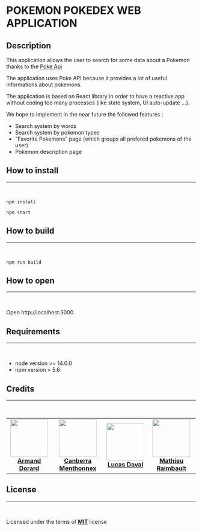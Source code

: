 # POKEMON POKEDEX WEB APPLICATION 

## Description
This application allows the user to search for some data about a Pokemon thanks to the [Poke Api](https://pokeapi.co/)

The application uses Poke API because it provides a lot of useful informations about pokemons. 

The application is based on React library in order to have a reactive app without coding too many processes (like state system, UI auto-update ...).

We hope to implement in the near future the followed features :

- Search system by words
- Search system by pokemon types
- "Favorite Pokemons" page (which groups all prefered pokemons of the user)
- Pokemon description page


## How to install
<hr><br>

```
npm install
```
```
npm start
```

## How to build
<hr><br>

```
npm run build
```

## How to open
<hr><br>

Open http://localhost:3000

## Requirements
<hr><br>

- node version >= 14.0.0
- npm version > 5.6 

## Credits
<hr><br>

<table>
    <tr>
        <td align="center">
            <a href="https://github.com/Ericar974">
                <img src="https://avatars.githubusercontent.com/u/70965684?s=100&v=4" height="100" witdh="100"/><br>
                <b>Armand Dorard</b>
            </a>
        </td>
        <td align="center">
            <a href="https://github.com/CanberraMenthonnex">
                <img src="https://avatars.githubusercontent.com/u/70761366?v=4" height="100" witdh="100"/><br>
                <b>Canberra Menthonnex</b>
            </a>
        </td>
        <td align="center">
            <a href="https://github.com/LucasDaval">
                <img src="https://avatars.githubusercontent.com/u/70761367?s=100&v=4" height="100" witdh="100"/><br>
                <b>Lucas Daval</b>
            </a>
        </td>
        <td align="center">
            <a href="https://github.com/Mario2206">
                <img src="https://avatars.githubusercontent.com/u/60718973?s=100&v=4" height="100" witdh="100"/><br>
                <b>Mathieu Raimbault</b>
            </a>
        </td>
    </tr>
</table>


## License
<hr><br>

Licensed under the terms of <a href="https://opensource.org/licenses/MIT"><b>MIT</b></a> license 
